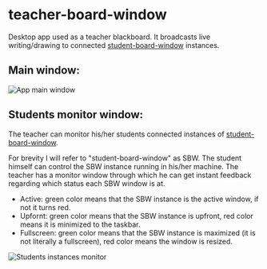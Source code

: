 # teacher-board-window
Desktop app used as a teacher blackboard. It broadcasts live writing/drawing to connected [student-board-window](https://github.com/salehrezq/student-board-window) instances.
## Main window:
![App main window](https://2.bp.blogspot.com/-AwlZ9N9v-Uo/XDLg_OkbnmI/AAAAAAAAGiA/16pATFByaTsXnbq4p7pRV8J7oks7DJGigCLcBGAs/s1600/Untitled.png)

## Students monitor window:

The teacher can monitor his/her students connected instances of [student-board-window](https://github.com/salehrezq/student-board-window).

For brevity I will refer to "student-board-window" as SBW. The student himself can control the SBW instance running in his/her machine. The teacher has a monitor window through which he can get instant feedback regarding which status each SBW window is at.

- Active: green color means that the SBW instance is the active window, if not it turns red.
- Upfornt: green color means that the SBW instance is upfront, red color means it is minimized to the taskbar.
- Fullscreen: green color means that the SBW instance is maximized (it is not literally a fullscreen), red color means the window is resized.

![Students instances monitor](https://3.bp.blogspot.com/-L90WUexOpK4/XCg1FE-TZLI/AAAAAAAAGhA/sP3AflJmJzAFMoskY6gG3onVvFETExLdACEwYBhgL/s1600/monitor.png)
